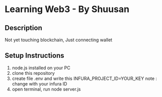 # Learning Web3 - By Shuusan

## Description

Not yet touching blockchain, Just connecting wallet

## Setup Instructions

1. node.js installed on your PC
2. clone this repository
3. create file .env and write this INFURA_PROJECT_ID=YOUR_KEY
    note : change with your infura ID
4. open terminal, run node server.js
